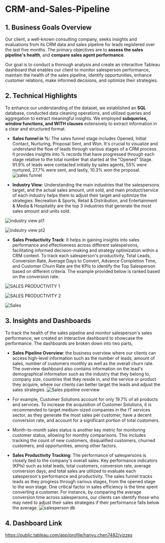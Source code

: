 # CRM-and-Sales-Pipeline

## 1. Business Goals Overview
Our client, a well-known consulting company, seeks insights and evaluations from its CRM data and sales pipeline for leads registered over the last five months. The primary objectives are to **assess the sales pipeline's health**, and **compare sales agent performance**.

Our goal is to conduct a thorough analysis and create an interactive Tableau dashboard that enables our client to monitor salesperson performance, maintain the health of the sales pipeline, identify opportunities, enhance customer relations, make informed decisions, and optimize their strategies. 

## 2. Technical Highlights

To enhance our understanding of the dataset, we established an **SQL**  database, conducted data cleaning operations, and utilized queries and aggregation to extract meaningful insights. We employed **subqueries, window functions, and WITH clauses** extensively to extract information in a clear and structured format.
  
* **Sales funnel in %:** The sales funnel stage includes Opened, Initial Contact, Nurturing, Proposal Sent, and Won. It's crucial to visualize and understand the flow of leads through various stages of a CRM process.
It provides insights into % records that have progressed through each stage relative to the total number that started at the "Opened" Stage. 91.9% of leads were contacted initially by sales agents, 55% were nurtured, 27.7% were sent, and lastly, 10.3% won the proposal.
![sales funnel](https://github.com/user-attachments/assets/3418ebc9-310c-437a-9b8a-a71d53f7bb3c)

* **Industry View**: Understanding the main industries that the salespersons target, and the actual sales amount, unit sold, and main product/service of each industry helps them to adjust their target and optimize the strategies. Recreation & Sports, Retail & Distribution, and Entertainment & Media & Hospitality are the top 3 industries that generate the most sales amount and units sold.

![industry view pt1](https://github.com/user-attachments/assets/40b16b58-d3cd-4ece-b30f-0221be498383)

![indsutry view pt2](https://github.com/user-attachments/assets/f6ba08cb-abd7-4224-a2da-f13f352559f0)

* **Sales Productivity Track**: It helps in gaining insights into sales performance and effectiveness across different salespersons, facilitating informed decision-making and strategy optimization within a CRM context. To track each salesperson's productivity, Total Leads, Conversion Rate, Average Days to Convert, Advance Completion Time, and Customer Churn Rate are the KPIs to identify the Top Salesperson based on different criteria. The example provided below is ranked based on the conversion rate. 

![SALES PRODUCTIVITY 1](https://github.com/user-attachments/assets/20c95991-2e38-4f41-b5ec-12aa4e2074a2)

![SALES PRODUCTIVITY 2](https://github.com/user-attachments/assets/91b1cd66-ab72-4913-91a4-0ad494acd518)

![Sales](https://github.com/user-attachments/assets/6c1e22fe-2f7b-4eaf-9a25-812273bde744)

## 3. Insights and Dashboards

To track the health of the sales pipeline and monitor salesperson's sales performance, we created an interactive dashboard to showcase the performance. The dashboards are broken down into two parts, 

* **Sales Pipeline Overview**: the business overview where our clients can access high-level information such as the number of leads, amount of sales, number of customers monthly as well as the overall churn rate. The overview dashboard also contains information on the lead's demographical information such as the industry that they belong to, company size, countries that they reside in, and the service or product they acquire, where our clients can better target the leads and adjust the sales strategies.
![Sales pipeline overview](https://github.com/user-attachments/assets/f7947883-97b0-417c-81be-a895ae009a15)

* For example, Customer Solutions account for only 19.7% of all products and services. To increase the acquisition of Customer Solutions, it is recommended to target medium-sized companies in the IT services sector, as they generate the most sales per customer, have a decent conversion rate, and account for a significant portion of total customers.

* Month-to-month sales status is another key metric for monitoring customer status, allowing for monthly comparisons. This includes tracking the count of new customers, disqualified customers, churned customers, and opportunities, among other factors.


* **Sales Productivity Tracking**: The performance of salespersons is closely tied to the company's overall sales. Key performance indicators (KPIs) such as total leads, total customers, conversion rate, average conversion days, and total sales are utilized to evaluate each salesperson's performance and productivity. The sales funnel tracks leads as they progress through various stages, from the opened stage to the won stage.
One critical factor in sales efficiency is the time spent converting a customer. For instance, by comparing the average conversion time across salespersons, our clients can identify those who may need to adjust their sales strategies if their performance falls below the average.
![salesperson db](https://github.com/user-attachments/assets/c9c783bb-f174-426a-bace-dcb514611291)


## 4. Dashboard Link
https://public.tableau.com/app/profile/hanyu.chen7482/vizzes



